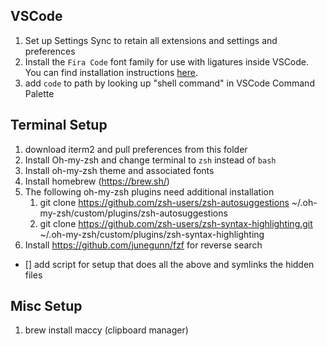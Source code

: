 ## VSCode

1. Set up Settings Sync to retain all extensions and settings and preferences
2. Install the `Fira Code` font family for use with ligatures inside VSCode. You can find installation instructions [here](https://github.com/tonsky/FiraCode/wiki).
3. add `code` to path by looking up "shell command" in VSCode Command Palette

## Terminal Setup

1. download iterm2 and pull preferences from this folder
2. Install Oh-my-zsh and change terminal to `zsh` instead of `bash`
3. Install oh-my-zsh theme and associated fonts
4. Install homebrew (https://brew.sh/)
5. The following oh-my-zsh plugins need additional installation
   1. git clone https://github.com/zsh-users/zsh-autosuggestions ~/.oh-my-zsh/custom/plugins/zsh-autosuggestions
   2. git clone https://github.com/zsh-users/zsh-syntax-highlighting.git ~/.oh-my-zsh/custom/plugins/zsh-syntax-highlighting
6. Install https://github.com/junegunn/fzf for reverse search

- [] add script for setup that does all the above and symlinks the hidden files

## Misc Setup

1. brew install maccy (clipboard manager)
